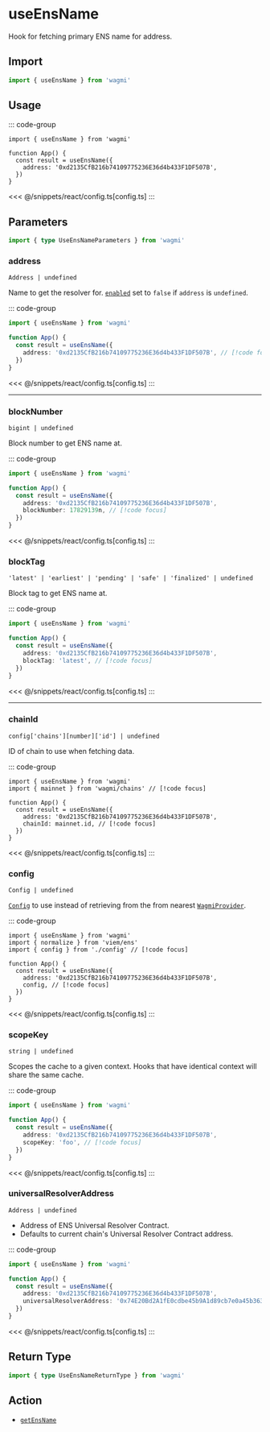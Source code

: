 <script setup>
const packageName = 'wagmi'
const actionName = 'getEnsName'
const typeName = 'GetEnsName'
const TData = 'string | null'
const TError = 'GetEnsNameError'
</script>

# useEnsName

Hook for fetching primary ENS name for address.

## Import

```ts
import { useEnsName } from 'wagmi'
```

## Usage

::: code-group
```tsx [index.tsx]
import { useEnsName } from 'wagmi'

function App() {
  const result = useEnsName({
    address: '0xd2135CfB216b74109775236E36d4b433F1DF507B',
  })
}
```
<<< @/snippets/react/config.ts[config.ts]
:::

## Parameters

```ts
import { type UseEnsNameParameters } from 'wagmi'
```

### address

`Address | undefined`

Name to get the resolver for. [`enabled`](#enabled) set to `false` if `address` is `undefined`.

::: code-group
```ts [index.ts]
import { useEnsName } from 'wagmi'

function App() {
  const result = useEnsName({
    address: '0xd2135CfB216b74109775236E36d4b433F1DF507B', // [!code focus]
  })
}
```
<<< @/snippets/react/config.ts[config.ts]
:::

---

### blockNumber

`bigint | undefined`

Block number to get ENS name at.

::: code-group
```ts [index.ts]
import { useEnsName } from 'wagmi'

function App() {
  const result = useEnsName({
    address: '0xd2135CfB216b74109775236E36d4b433F1DF507B',
    blockNumber: 17829139n, // [!code focus]
  })
}
```
<<< @/snippets/react/config.ts[config.ts]
:::

### blockTag

`'latest' | 'earliest' | 'pending' | 'safe' | 'finalized' | undefined`

Block tag to get ENS name at.

::: code-group
```ts [index.ts]
import { useEnsName } from 'wagmi'

function App() {
  const result = useEnsName({
    address: '0xd2135CfB216b74109775236E36d4b433F1DF507B',
    blockTag: 'latest', // [!code focus]
  })
}
```
<<< @/snippets/react/config.ts[config.ts]
:::

---

### chainId

`config['chains'][number]['id'] | undefined`

ID of chain to use when fetching data.

::: code-group
```tsx [index.tsx]
import { useEnsName } from 'wagmi'
import { mainnet } from 'wagmi/chains' // [!code focus]

function App() {
  const result = useEnsName({
    address: '0xd2135CfB216b74109775236E36d4b433F1DF507B',
    chainId: mainnet.id, // [!code focus]
  })
}
```
<<< @/snippets/react/config.ts[config.ts]
:::

### config

`Config | undefined`

[`Config`](/react/api/createConfig#config) to use instead of retrieving from the from nearest [`WagmiProvider`](/react/WagmiProvider).

::: code-group
```tsx [index.tsx]
import { useEnsName } from 'wagmi'
import { normalize } from 'viem/ens'
import { config } from './config' // [!code focus]

function App() {
  const result = useEnsName({
    address: '0xd2135CfB216b74109775236E36d4b433F1DF507B',
    config, // [!code focus]
  })
}
```
<<< @/snippets/react/config.ts[config.ts]
:::

### scopeKey

`string | undefined`

Scopes the cache to a given context. Hooks that have identical context will share the same cache.

::: code-group
```ts [index.ts]
import { useEnsName } from 'wagmi'

function App() {
  const result = useEnsName({
    address: '0xd2135CfB216b74109775236E36d4b433F1DF507B',
    scopeKey: 'foo', // [!code focus]
  })
}
```
<<< @/snippets/react/config.ts[config.ts]
:::

### universalResolverAddress

`Address | undefined`

- Address of ENS Universal Resolver Contract.
- Defaults to current chain's Universal Resolver Contract address.

::: code-group
```ts [index.ts]
import { useEnsName } from 'wagmi'

function App() {
  const result = useEnsName({
    address: '0xd2135CfB216b74109775236E36d4b433F1DF507B',
    universalResolverAddress: '0x74E20Bd2A1fE0cdbe45b9A1d89cb7e0a45b36376', // [!code focus]
  })
}
```
<<< @/snippets/react/config.ts[config.ts]
:::

<!--@include: @shared/query-options.md-->

## Return Type

```ts
import { type UseEnsNameReturnType } from 'wagmi'
```

<!--@include: @shared/query-result.md-->

<!--@include: @shared/query-imports.md-->

## Action

- [`getEnsName`](/core/api/actions/getEnsName)
